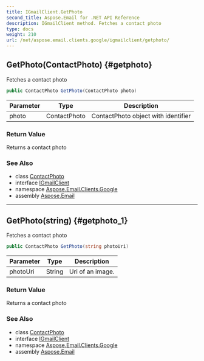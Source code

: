 ```yaml
---
title: IGmailClient.GetPhoto
second_title: Aspose.Email for .NET API Reference
description: IGmailClient method. Fetches a contact photo
type: docs
weight: 210
url: /net/aspose.email.clients.google/igmailclient/getphoto/
---
```

## GetPhoto(ContactPhoto) {#getphoto}

Fetches a contact photo

```csharp
public ContactPhoto GetPhoto(ContactPhoto photo)
```

| Parameter | Type | Description |
| --- | --- | --- |
| photo | ContactPhoto | ContactPhoto object with identifier |

### Return Value

Returns a contact photo

### See Also

* class [ContactPhoto](../../../aspose.email.personalinfo/contactphoto/)
* interface [IGmailClient](../)
* namespace [Aspose.Email.Clients.Google](../../igmailclient/)
* assembly [Aspose.Email](../../../)

---

## GetPhoto(string) {#getphoto_1}

Fetches a contact photo

```csharp
public ContactPhoto GetPhoto(string photoUri)
```

| Parameter | Type | Description |
| --- | --- | --- |
| photoUri | String | Uri of an image. |

### Return Value

Returns a contact photo

### See Also

* class [ContactPhoto](../../../aspose.email.personalinfo/contactphoto/)
* interface [IGmailClient](../)
* namespace [Aspose.Email.Clients.Google](../../igmailclient/)
* assembly [Aspose.Email](../../../)


